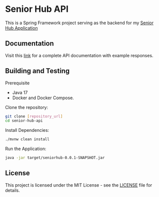 # Senior Hub API

This is a Spring Framework project serving as the backend for my [Senior Hub Application](https://github.com/ericafenyo/senior-hub)

## Documentation

Visit this [link](#) for a complete API documentation with example responses.

## Building and Testing

Prerequisite

- Java 17
- Docker and Docker Compose.

Clone the repository:

```sh
git clone [repository_url]
cd senior-hub-api
```

Install Dependencies:

```sh
./mvnw clean install
```

Run the Application:

```sh
java -jar target/seniorhub-0.0.1-SNAPSHOT.jar
```

## License

This project is licensed under the MIT License - see the [LICENSE](LICENSE) file for details.
